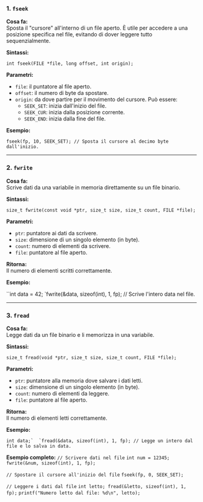 ### **1. `fseek`**

**Cosa fa:**  
Sposta il "cursore" all'interno di un file aperto. È utile per accedere a una posizione specifica nel file, evitando di dover leggere tutto sequenzialmente.

**Sintassi:**

`int fseek(FILE *file, long offset, int origin);`

**Parametri:**

- `file`: il puntatore al file aperto.
- `offset`: il numero di byte da spostare.
- `origin`: da dove partire per il movimento del cursore. Può essere:
    - `SEEK_SET`: inizia dall'inizio del file.
    - `SEEK_CUR`: inizia dalla posizione corrente.
    - `SEEK_END`: inizia dalla fine del file.

**Esempio:**

`fseek(fp, 10, SEEK_SET); // Sposta il cursore al decimo byte dall'inizio.`

---

### **2. `fwrite`**

**Cosa fa:**  
Scrive dati da una variabile in memoria direttamente su un file binario.

**Sintassi:**

`size_t fwrite(const void *ptr, size_t size, size_t count, FILE *file);`

**Parametri:**

- `ptr`: puntatore ai dati da scrivere.
- `size`: dimensione di un singolo elemento (in byte).
- `count`: numero di elementi da scrivere.
- `file`: puntatore al file aperto.

**Ritorna:**  
Il numero di elementi scritti correttamente.

**Esempio:**

``int data = 42; 
`fwrite(&data, sizeof(int), 1, fp); // Scrive l'intero data nel file.

---

### **3. `fread`**

**Cosa fa:**  
Legge dati da un file binario e li memorizza in una variabile.

**Sintassi:**

`size_t fread(void *ptr, size_t size, size_t count, FILE *file);`

**Parametri:**

- `ptr`: puntatore alla memoria dove salvare i dati letti.
- `size`: dimensione di un singolo elemento (in byte).
- `count`: numero di elementi da leggere.
- `file`: puntatore al file aperto.

**Ritorna:**  
Il numero di elementi letti correttamente.

**Esempio:**

``int data;` 
`fread(&data, sizeof(int), 1, fp); // Legge un intero dal file e lo salva in data.``

**Esempio completo:**
`// Scrivere dati nel file` 
`int num = 12345;` 
`fwrite(&num, sizeof(int), 1, fp);`

`// Spostare il cursore all'inizio del file` 
`fseek(fp, 0, SEEK_SET);`

`// Leggere i dati dal file` 
`int letto; fread(&letto, sizeof(int), 1, fp);` 
`printf("Numero letto dal file: %d\n", letto);`